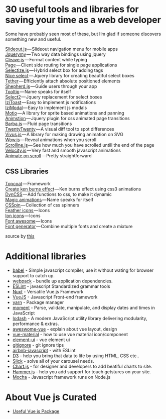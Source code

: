 # 30 useful tools and libraries for saving your time as a web developer

Some have probably seen most of these, but I’m glad if someone discovers something new and useful.

[Slideout.js](https://slideout.js.org/) — Slideout navigation menu for mobile apps  
[Jquerymy](http://jquerymy.com) — Two way data bindings using jquery  
[Cleave.js](http://nosir.github.io/cleave.js/) — Format content while typing  
[Page ](http://smalljs.org/client-side-routing/page/)— Client side routing for single page applications  
[Selectize.js](http://selectize.github.io/selectize.js/) — Hybrid select box for adding tags  
[Nice select](http://hernansartorio.com/jquery-nice-select/) — Jquery library for creating beautiful select boxes  
[Tether](http://tether.io/) — Efficiently attach absolute positioned elements  
[Shepherd.js](https://github.com/HubSpot/shepherd) — Guide users through your app  
[Tooltip](https://github.com/HubSpot/tooltip) — Name speaks for itself  
[Select2](https://select2.github.io/) — Jquery replacement for select boxes  
[IziToast](http://izitoast.marcelodolce.com/) — Easy to implement js notifications  
[IziModal](http://izimodal.marcelodolce.com/) — Easy to implement js modals  
[Motio](http://darsa.in/motio/#!introduction) — A library for sprite based animations and panning  
[Animstion](http://git.blivesta.com/animsition/) — Jquery plugin for css animated page transitions  
[Barba.js](https://github.com/luruke/barba.js) — Fluid page transitions  
[TwentyTwenty](http://zurb.com/playground/twentytwenty) — A visual diff tool to spot differences  
[Vivus.js ](https://github.com/maxwellito/vivus#vivusjs)— A library for making drawing animation on SVG  
[Wow.js](http://mynameismatthieu.com/WOW/) — Reveal animations when you scroll  
[Scrolline.js](https://github.com/anthonyly/Scrolline.js) — See how much you have scrolled untill the end of the page  
[Velocity.js](http://velocityjs.org/) — Very fast and smooth javascript animations  
[Animate on scroll](http://michalsnik.github.io/aos/) — Pretty straightforward

## [](#css-libraries)CSS Libraries

[Topcoat](http://topcoat.io/) — Framework  
[Create ken burns effect](https://www.kirupa.com/html5/ken_burns_effect_css.htm) — Ken burns effect using css3 animations  
[DynCSS](http://www.vittoriozaccaria.net/dyn-css/) — Add functions to css, to make it dynamic  
[Magic animations ](https://www.minimamente.com/example/magic_animations/)— Name speaks for itself  
[CSSpin ](https://webkul.github.io/csspin/)— Collection of css spinners  
[Feather icons ](https://feathericons.com/)— Icons  
[Ion icons](http://ionicons.com/) — Icons  
[Font awesome](http://fontawesome.io/) — Icons  
[Font generator](http://brandmark.io/font-generator/) — Combine multiple fonts and create a mixture


source by [this](https://www.codementor.io/wapjude/30-useful-tools-and-libraries-for-saving-your-time-as-a-web-developer-bvvndpv3u)

# Additional libraries

- [babel](https://github.com/babel/babel) - Simple javascript compiler, use it without wating for browser support to catch up.
- [webpack](https://github.com/webpack/webpack) - bundle up application dependencies.
- [ESLint](https://github.com/eslint/eslint) - javascript Standardized grammar tools
- [Nuxt](https://github.com/nuxt/nuxt.js) - Versatile Vue.js Framework
- [VueJS](https://github.com/vuejs/vue) - Javascript Front-end framework
- [yarn](https://github.com/yarnpkg/yarn) - Package manager
- [moment](https://github.com/moment/moment/) - Parse, validate, manipulate, and display dates and times in JavaScript
- [lodash](https://github.com/lodash/lodash) - A modern JavaScript utility library delivering modularity, performance & extras.
- [aweswome-vue](https://github.com/vuejs/awesome-vue) - explain about vue layout, design
- [vue-material](http://vuematerial.io/#/) - how to use vue material icon/component
- [element-ui](https://github.com/ElemeFE/element) - vue element ui
- [gitignore](https://github.com/github/gitignore) - git ignore tips
- [airbnb-javascript](https://github.com/airbnb/javascript) - with ESLint
- [D3](https://d3js.org/) - help you bring that data to life by using HTML, CSS etc..
- [Slick](http://kenwheeler.github.io/slick/) - solve all of your carousel needs.
- [Chart.js](http://www.chartjs.org/) - for designer and developers to add beatiful charts to site.
- [Hammer.js](http://hammerjs.github.io/) - help you add support for touch getstures on your site.
- [Mocha](https://mochajs.org/) - Javascript framework runs on Node.js

# About Vue js Curated
- [Useful Vue js Package](https://curated.vuejs.org/)
